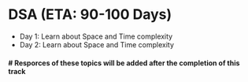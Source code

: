 # DSA (ETA: 90-100 Days)
- Day 1: Learn about Space and Time complexity
- Day 2: Learn about Space and Time complexity


#### # Resporces of these topics will be added after the completion of this track 
